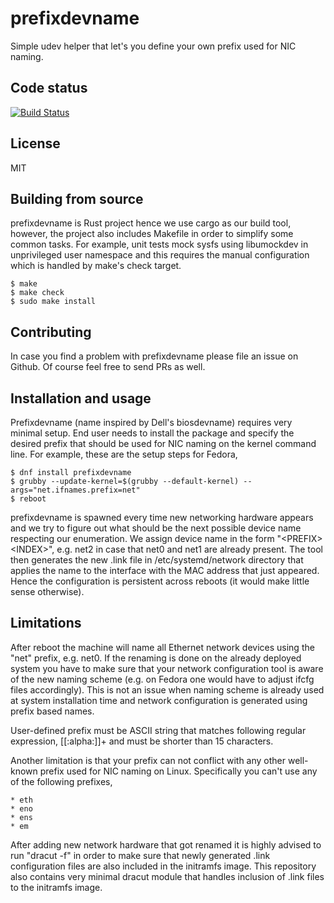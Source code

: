 # prefixdevname

Simple udev helper that let's you define your own prefix used for NIC naming.

## Code status
[![Build Status](https://travis-ci.org/msekletar/prefixdevname.svg?branch=master)](https://travis-ci.org/msekletar/prefixdevname)

## License

MIT

## Building from source

prefixdevname is Rust project hence we use cargo as our build tool, however, the project also includes Makefile in order
to simplify some common tasks. For example, unit tests mock sysfs using libumockdev in unprivileged user namespace and
this requires the manual configuration which is handled by make's check target.

```
$ make
$ make check
$ sudo make install
```

## Contributing

In case you find a problem with prefixdevname please file an issue on Github. Of course feel free to send PRs as well.

## Installation and usage

Prefixdevname (name inspired by Dell's biosdevname) requires very minimal setup. End user needs to install the package
and specify the desired prefix that should be used for NIC naming on the kernel command line. For example, these are
the setup steps for Fedora,

```
$ dnf install prefixdevname
$ grubby --update-kernel=$(grubby --default-kernel) --args="net.ifnames.prefix=net"
$ reboot
```
prefixdevname is spawned every time new networking hardware appears and we try to figure out what should be the next possible
device name respecting our enumeration. We assign device name in the form "\<PREFIX\>\<INDEX\>", e.g. net2 in case that net0 and
net1 are already present. The tool then generates the new .link file in /etc/systemd/network directory that applies the name
to the interface with the MAC address that just appeared. Hence the configuration is persistent across reboots (it would make
little sense otherwise). 

## Limitations

After reboot the machine will name all Ethernet network devices using the "net" prefix, e.g. net0.
If the renaming is done on the already deployed system you have to make sure that your network configuration
tool is aware of the new naming scheme (e.g. on Fedora one would have to adjust ifcfg files accordingly). This 
is not an issue when naming scheme is already used at system installation time and network configuration
is generated using prefix based names.

User-defined prefix must be ASCII string that matches following regular expression, [[:alpha:]]+ and must be shorter
than 15 characters.

Another limitation is that your prefix can not conflict with any other well-known prefix used for NIC naming on Linux.
Specifically you can't use any of the following prefixes,

    * eth
    * eno
    * ens
    * em
    
After adding new network hardware that got renamed it is highly advised to run "dracut -f" in order to make sure that 
newly generated .link configuration files are also included in the initramfs image. This repository also contains very
minimal dracut module that handles inclusion of .link files to the initramfs image.
    
